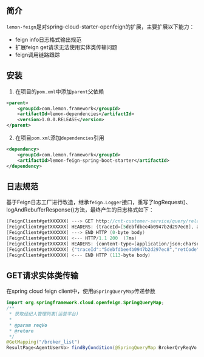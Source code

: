 ## 简介

`lemon-feign`是对spring-cloud-starter-openfeign的扩展，主要扩展以下能力：

- feign info日志格式输出规范
- 扩展feign get请求无法使用实体类传输问题
- feign调用链路跟踪

## 安装

1. 在项目的`pom.xml`中添加`parent`父依赖

```xml
<parent>
    <groupId>com.lemon.framework</groupId>
    <artifactId>lemon-dependencies</artifactId>
    <version>1.0.0.RELEASE</version>
</parent>
```

2. 在项目`pom.xml`添加`dependencies`引用

```xml
<dependency>
    <groupId>com.lemon.framework</groupId>
    <artifactId>lemon-feign-spring-boot-starter</artifactId>
</dependency>
```

## 日志规范

基于Feign日志工厂进行改造，继承`feign.Logger`接口，重写了logRequest()、logAndRebufferResponse()方法，最终产生的日志格式如下：

```verilog
[FeignClient#getXXXXXX] ---> GET http://cnt-customer-service/query/relation_customer_info/CNO2019113010210001/BIZ_SUBJECT_COMPANY HTTP/1.1
[FeignClient#getXXXXXX] HEADERS: {traceId=[5debfdbee4b0947b2d297ec8], app=[work-order-service], Accept-Encoding=[gzip, deflate]}
[FeignClient#getXXXXXX] ---> END HTTP (0-byte body)
[FeignClient#getXXXXXX] <--- HTTP/1.1 200  (7ms)
[FeignClient#getXXXXXX] HEADERS: {content-type=[application/json;charset=UTF-8], date=[Mon, 09 Dec 2019 07:35:00 GMT], transfer-encoding=[chunked]}
[FeignClient#getXXXXXX] {"traceId":"5debfdbee4b0947b2d297ec8","retCode":"CU1001","retMsg":"无此关系客户","timestamp":1575876900149}
[FeignClient#getXXXXXX] <--- END HTTP (113-byte body)
```

## GET请求实体类传输

在spring cloud feign client中，使用`@SpringQueryMap`传递参数

```java
import org.springframework.cloud.openfeign.SpringQueryMap;
/**
 * 获取经纪人管理列表(运营平台)
 *
 * @param reqVo
 * @return
 */
@GetMapping("/broker_list")
ResultPage<AgentUserVo> findByCondition(@SpringQueryMap BrokerQryReqVo reqVo);
```